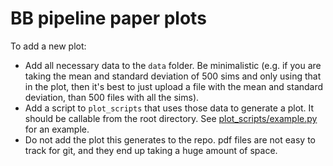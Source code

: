 # BB pipeline paper plots

To add a new plot:
- Add all necessary data to the `data` folder. Be minimalistic (e.g. if you are taking the mean and standard deviation of 500 sims and only using that in the plot, then it's best to just upload a file with the mean and standard deviation, than 500 files with all the sims).
- Add a script to `plot_scripts` that uses those data to generate a plot. It should be callable from the root directory. See [plot_scripts/example.py](plot_scripts/example.py) for an example.
- Do not add the plot this generates to the repo. pdf files are not easy to track for git, and they end up taking a huge amount of space.
